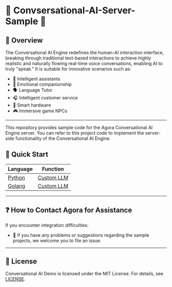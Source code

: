 # 🌟 Convsersational-AI-Server-Sample 🌟

## 🔮 Overview

The Conversational AI Engine redefines the human-AI interaction interface, breaking through traditional text-based interactions to achieve highly realistic and naturally flowing real-time voice conversations, enabling AI to truly "speak." It is suitable for innovative scenarios such as:

- 🤖 Intelligent assistants
- 💞 Emotional companionship
- 🗣️ Language Tutor
- 🎧 Intelligent customer service
- 📱 Smart hardware
- 🎮 Immersive game NPCs

---

This repository provides sample code for the Agora Conversational AI Engine server. You can refer to this project code to implement the server-side functionality of the Conversational AI Engine.

## 🚀 Quick Start

| Language            | Function                           |
| ------------------- | ---------------------------------- |
| [Python](./python/) | [Custom LLM](./python/custom_llm/) |
| [Golang](./golang/) | [Custom LLM](./golang/custom_llm/) |
---

## ❓ How to Contact Agora for Assistance

If you encounter integration difficulties:

- 💬 If you have any problems or suggestions regarding the sample projects, we welcome you to file an issue.

---

## 📜 License

Conversational AI Demo is licensed under the MIT License. For details, see [LICENSE](/LICENSE).
